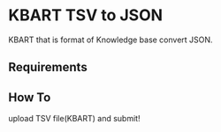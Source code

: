 # KBART TSV to JSON
KBART that is format of Knowledge base convert JSON.

## Requirements

## How To
upload TSV file(KBART) and submit!
